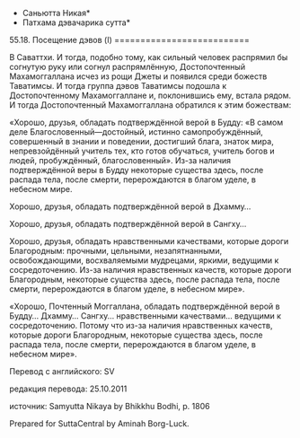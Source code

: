 * Саньютта Никая*
* Патхама дэвачарика сутта*

55\.18\. Посещение дэвов \(I\)
\=\=\=\=\=\=\=\=\=\=\=\=\=\=\=\=\=\=\=\=\=\=\=\=\=\=

В Саваттхи\. И тогда, подобно тому, как сильный человек распрямил бы согнутую руку или согнул распрямлённую, Достопочтенный Махамоггаллана исчез из рощи Джеты и появился среди божеств Таватимсы\. И тогда группа дэвов Таватимсы подошла к Достопочтенному Махамоггаллане и, поклонившись ему, встала рядом\. И тогда Достопочтенный Махамоггаллана обратился к этим божествам:

«Хорошо, друзья, обладать подтверждённой верой в Будду: «В самом деле Благословенный—достойный, истинно самопробуждённый, совершенный в знании и поведении, достигший блага, знаток мира, непревзойдённый учитель тех, кто готов обучаться, учитель богов и людей, пробуждённый, благословенный»\. Из\-за наличия подтверждённой веры в Будду некоторые существа здесь, после распада тела, после смерти, перерождаются в благом уделе, в небесном мире\.

Хорошо, друзья, обладать подтверждённой верой в Дхамму…

Хорошо, друзья, обладать подтверждённой верой в Сангху…

Хорошо, друзья, обладать нравственными качествами, которые дороги Благородным: прочными, цельными, незапятнанными, освобождающими, восхваляемыми мудрецами, яркими, ведущими к сосредоточению\. Из\-за наличия нравственных качеств, которые дороги Благородным, некоторые существа здесь, после распада тела, после смерти, перерождаются в благом уделе, в небесном мире»\.

«Хорошо, Почтенный Моггаллана, обладать подтверждённой верой в Будду… Дхамму… Сангху… нравственными качествами… ведущими к сосредоточению\. Потому что из\-за наличия нравственных качеств, которые дороги Благородным, некоторые существа здесь, после распада тела, после смерти, перерождаются в благом уделе, в небесном мире»\.

Перевод с английского: SV

редакция перевода: 25\.10\.2011

источник: Samyutta Nikaya by Bhikkhu Bodhi, p\. 1806

Prepared for SuttaCentral by Aminah Borg\-Luck\.